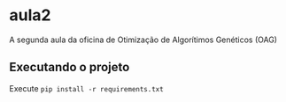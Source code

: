 # aula2
A segunda aula da oficina de Otimização de Algorítimos Genéticos (OAG)

## Executando o projeto
Execute `pip install -r requirements.txt`